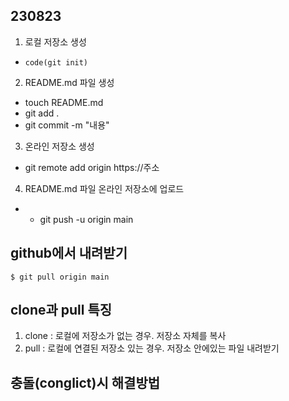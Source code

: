 ## 230823 ##

1. 로컬 저장소 생성
 - `code(git init)`
2. README.md 파일 생성<br>
 - touch README.md
 - git add .<br>
 - git commit -m "내용"

3. 온라인 저장소 생성
 - git remote add origin https://주소

4. README.md 파일 온라인 저장소에 업로드
 - - git push -u origin main
  
## github에서 내려받기 ##
``$ git pull origin main``

## clone과 pull 특징 ##
1. clone : 로컬에 저장소가 없는 경우.
   저장소 자체를 복사
2. pull : 로컬에 연결된 저장소 있는 경우.
   저장소 안에있는 파일 내려받기

## 충돌(conglict)시 해결방법
